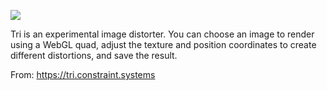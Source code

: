 ![](https://db-feed.s3.amazonaws.com/legacy/tri-1602013680.gif)

Tri is an experimental image distorter. You can choose an image to render using a WebGL quad, adjust the texture and position coordinates to create different distortions, and save the result.

From: https://tri.constraint.systems